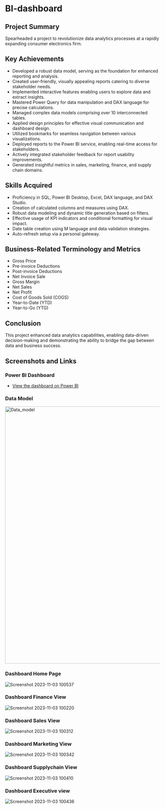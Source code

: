 # BI-dashboard

## Project Summary

Spearheaded a project to revolutionize data analytics processes at a rapidly expanding consumer electronics firm.

## Key Achievements

- Developed a robust data model, serving as the foundation for enhanced reporting and analysis.
- Created user-friendly, visually appealing reports catering to diverse stakeholder needs.
- Implemented interactive features enabling users to explore data and extract insights.
- Mastered Power Query for data manipulation and DAX language for precise calculations.
- Managed complex data models comprising over 10 interconnected tables.
- Applied design principles for effective visual communication and dashboard design.
- Utilized bookmarks for seamless navigation between various visualizations.
- Deployed reports to the Power BI service, enabling real-time access for stakeholders.
- Actively integrated stakeholder feedback for report usability improvements.
- Generated insightful metrics in sales, marketing, finance, and supply chain domains.

## Skills Acquired

- Proficiency in SQL, Power BI Desktop, Excel, DAX language, and DAX Studio.
- Creation of calculated columns and measures using DAX.
- Robust data modeling and dynamic title generation based on filters.
- Effective usage of KPI indicators and conditional formatting for visual impact.
- Date table creation using M language and data validation strategies.
- Auto-refresh setup via a personal gateway.

## Business-Related Terminology and Metrics

- Gross Price
- Pre-invoice Deductions
- Post-invoice Deductions
- Net Invoice Sale
- Gross Margin
- Net Sales
- Net Profit
- Cost of Goods Sold (COGS)
- Year-to-Date (YTD)
- Year-to-Go (YTG)

## Conclusion

This project enhanced data analytics capabilities, enabling data-driven decision-making and demonstrating the ability to bridge the gap between data and business success.

## Screenshots and Links

### Power BI Dashboard

- [View the dashboard on Power BI](https://app.powerbi.com/view?r=eyJrIjoiNWYyZTE2OGYtMzVmMy00MzE2LWE4ZmMtYjA3Y2I2OWVkNjYxIiwidCI6ImM2ZTU0OWIzLTVmNDUtNDAzMi1hYWU5LWQ0MjQ0ZGM1YjJjNCJ9)

### Data Model

<img width="838" alt="Data_model" src="https://github.com/vogulam2306/BI-dashboard/assets/59795274/db6d6ac6-7b7e-461e-8bdf-306c42cc97f5">

### Dashboard Home Page

![Screenshot 2023-11-03 100537](https://github.com/vogulam2306/BI-dashboard/assets/59795274/842a33f3-4e20-4b7a-82d3-e1c4aa40a7fe)

### Dashboard Finance View

![Screenshot 2023-11-03 100220](https://github.com/vogulam2306/BI-dashboard/assets/59795274/5da35a34-876d-4125-a019-6b0963acfccc)

### Dashboard Sales View

![Screenshot 2023-11-03 100312](https://github.com/vogulam2306/BI-dashboard/assets/59795274/4b435f9d-1f3e-4e65-978c-7534be37a826)

### Dashboard Marketing View

![Screenshot 2023-11-03 100342](https://github.com/vogulam2306/BI-dashboard/assets/59795274/2d13bbea-8a2b-4a73-939a-06ece5f11453)

### Dashboard Supplychain View
![Screenshot 2023-11-03 100410](https://github.com/vogulam2306/BI-dashboard/assets/59795274/326c9c1a-1e18-4e7a-8260-68df485190fd)

### Dashboard Executive view

![Screenshot 2023-11-03 100436](https://github.com/vogulam2306/BI-dashboard/assets/59795274/82fbff89-a265-4788-8235-06d33c849c9c)







